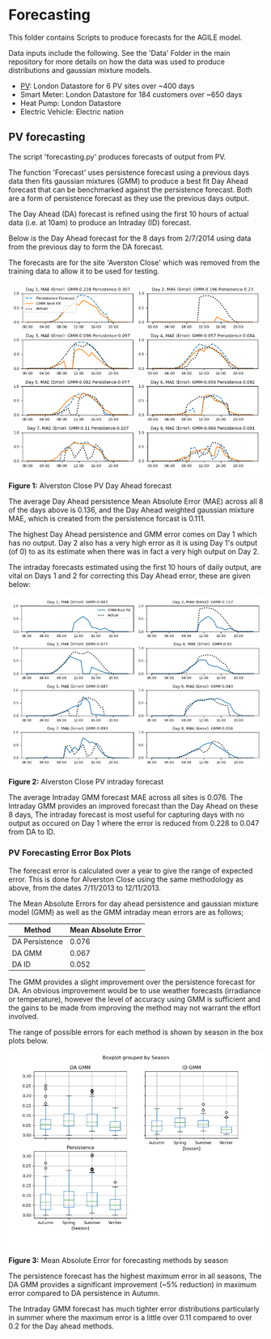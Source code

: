 # Forecasting

This folder contains Scripts to produce forecasts for the AGILE model.

Data inputs include the following. See the 'Data' Folder in the main repository for more details
on how the data was used to produce distributions and gaussian mixture models.
- [PV](#pv-forecasting): London Datastore for 6 PV sites over ~400 days
- Smart Meter: London Datastore for 184 customers over ~650 days
- Heat Pump: London Datastore 
- Electric Vehicle: Electric nation

## PV forecasting

The script 'forecasting.py' produces forecasts of output from PV.

The function 'Forecast' uses persistence forecast using a previous days data then fits gaussian mixtures (GMM) to produce a best fit Day Ahead forecast that 
can be benchmarked against the persistence forecast. Both are a form of persistence forecast as they use the previous days output.

The Day Ahead (DA) forecast is refined using the first 10 hours of actual data (i.e. at 10am) to produce an Intraday (ID) forecast.

Below is the Day Ahead forecast for the 8 days from 2/7/2014 using data from the previous day to form the DA forecast. 

The forecasts are for the site 'Averston Close' which was removed from the training data to allow it to be used for testing.

![Day Ahead](Day_Ahead2.png)

**Figure 1:** Alverston Close PV Day Ahead forecast 

The average Day Ahead persistence Mean Absolute Error (MAE) across all 8 of the days above is 0.136, and the Day Ahead weighted gaussian mixture MAE, which is created from the persistence forcast is 0.111.

The highest Day Ahead persistence and GMM error comes on Day 1 which has no output. Day 2 also has a very high error as it is using Day 1's output (of 0) to as its estimate when there was in fact a very high output on Day 2.

The intraday forecasts estimated using the first 10 hours of daily output, are vital on Days 1 and 2 for correcting this Day Ahead error, these are given below:

![Intraday](Intraday2.png)

**Figure 2:** Alverston Close PV intraday forecast

The average Intraday GMM forecast MAE across all sites is 0.076. The Intraday GMM provides an improved forecast than the Day Ahead on these 8 days,
The intraday forecast is most useful for capturing days with no output as occured on Day 1 where the error is reduced from 0.228 to 0.047 from DA to ID.

### PV Forecasting Error Box Plots

The forecast error is calculated over a year to give the range of expected error. This is done for Alverston Close using the same methodology as above, from the dates 7/11/2013 to 12/11/2013.

The Mean Absolute Errors for day ahead persistence and gaussian mixture model (GMM) as well as the GMM intraday mean errors are as follows;

Method | Mean Absolute Error
-------|--------------------
DA Persistence| 0.076
DA GMM|0.067
DA ID|0.052

The GMM provides a slight improvement over the persistence forecast for DA. An obvious improvement would be to use weather forecasts (irradiance or temperature), however the level of accuracy using GMM is sufficient and the gains to be made from improving the method may not warrant the effort involved.

The range of possible errors for each method is shown by season in the box plots below. 

![Intraday](box_plots.png)

**Figure 3:** Mean Absolute Error for forecasting methods by season

The persistence forecast has the highest maximum error in all seasons, The DA GMM provides a significant improvement (~5% reduction) in maximum error compared to DA persistence in Autumn.

The Intraday GMM forecast has much tighter error distributions particularly in summer where the maximum error is a little over 0.11 compared to over 0.2 for the Day ahead methods.